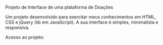 Projeto de Interface de uma plataforma de Doações

Um projeto desenvolvido para exercitar meus conhecimentos em HTML, CSS e jQuery (lib em JavaScript). A sua interface é simples, minimalista e responsiva.

Acesso ao projeto:
